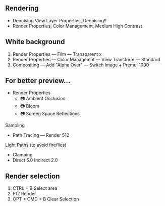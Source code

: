## Rendering

+ Denoising View Layer Properties, Denoising!!
+ Render Properties, Color Management, Medium High Contrast

## White background
1. Render Properties — Film — Transparent x
1. Render Properties — Color Managemnt — View Transform — Standard
1. Compositing — Add "Alpha Over" — Switch Image + Premul 1000

## For better preview…
* Render Properties
    * 📷 Ambient Occlusion
    * 📷 Bloom
    * 📷 Screen Space Reflections

Sampling
+ Path Tracing — Render 512

Light Paths (to avoid fireflies)
+ Clamping
+ Direct 5.0
Indirect 2.0

## Render selection
1. CTRL + B Select area
2. F12 Render
3. OPT + CMD + B Clear Selection